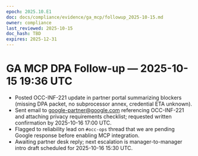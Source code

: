 ```yaml
---
epoch: 2025.10.E1
doc: docs/compliance/evidence/ga_mcp/followup_2025-10-15.md
owner: compliance
last_reviewed: 2025-10-15
doc_hash: TBD
expires: 2025-12-31
---
```

# GA MCP DPA Follow-up — 2025-10-15 19:36 UTC

- Posted OCC-INF-221 update in partner portal summarizing blockers (missing DPA packet, no subprocessor annex, credential ETA unknown).
- Sent email to google-partner@google.com referencing OCC-INF-221 and attaching privacy requirements checklist; requested written confirmation by 2025-10-16 17:00 UTC.
- Flagged to reliability lead on `#occ-ops` thread that we are pending Google response before enabling MCP integration.
- Awaiting partner desk reply; next escalation is manager-to-manager intro draft scheduled for 2025-10-16 15:30 UTC.
